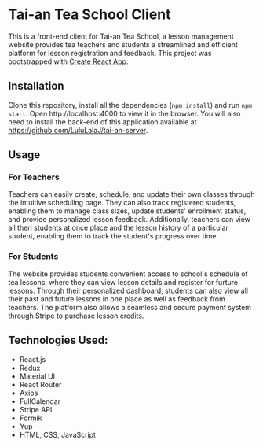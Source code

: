 # Tai-an Tea School Client

This is a front-end client for Tai-an Tea School, a lesson management website provides tea teachers and students a streamlined and efficient platform for lesson registration and feedback. This project was bootstrapped with [Create React App](https://github.com/facebook/create-react-app).

## Installation

Clone this repository, install all the dependencies (`npm install`) and run `npm start`.  Open http://localhost:4000 to view it in the browser. You will also need to install the back-end of this application available at https://github.com/LuluLalaJ/tai-an-server.


## Usage

### For Teachers
Teachers can easily create, schedule, and update their own classes through the intuitive scheduling page. They can also track registered students, enabling them to manage class sizes, update students' enrollment status, and provide personalized lesson feedback. Additionally, teachers can view all theri students at once place and the lesson history of a particular student, enabling them to track the student's progress over time.

### For Students
The website provides students convenient access to school's schedule of tea lessons, where they can view lesson details and register for furture lessons. Through their personalized dashboard, students can also view all their past and future lessons in one place as well as feedback from teachers. The platform also allows a seamless and secure payment system through Stripe to purchase lesson credits.

## Technologies Used:
* React.js
* Redux
* Material UI
* React Router
* Axios
* FullCalendar
* Stripe API
* Formik
* Yup 
* HTML, CSS, JavaScript
